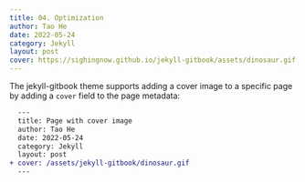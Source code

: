 ```yaml
---
title: 04. Optimization
author: Tao He
date: 2022-05-24
category: Jekyll
layout: post
cover: https://sighingnow.github.io/jekyll-gitbook/assets/dinosaur.gif
---
```


The jekyll-gitbook theme supports adding a cover image to a specific page by adding
a `cover` field to the page metadata:

```diff
  ---
  title: Page with cover image
  author: Tao He
  date: 2022-05-24
  category: Jekyll
  layout: post
+ cover: /assets/jekyll-gitbook/dinosaur.gif
  ---
```
